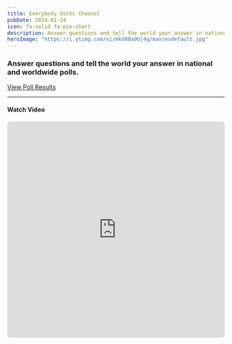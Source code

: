 ```yaml
---
title: Everybody Votes Channel
pubDate: 2024-01-24
icon: fa-solid fa-pie-chart
description: Answer questions and tell the world your answer in national and worldwide polls!
heroImage: "https://i.ytimg.com/vi/mkX80a9Uj4g/maxresdefault.jpg"
---
```


### Answer questions and tell the world your answer in national and worldwide polls.

<a href="/extras/vote" id="download-button"
        class="btn btn-success" style="margin-top:5px; width:100%;"> View Poll Results</a>

<hr>
<h4><i class="fab fa-youtube" aria-hidden="true"></i> Watch Video</h4>
<iframe src="https://www.youtube.com/embed/tAwTZBC3Py8" frameborder="0" style="border-radius:8px;" width="100%" height="500" allow="autoplay; encrypted-media"
              allowfullscreen></iframe>

